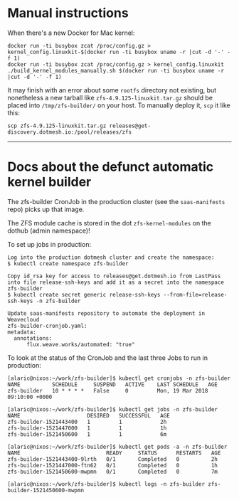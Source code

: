 # Manual instructions

When there's a new Docker for Mac kernel:

```
docker run -ti busybox zcat /proc/config.gz > kernel_config.linuxkit-$(docker run -ti busybox uname -r |cut -d '-' -f 1)
docker run -ti busybox zcat /proc/config.gz > kernel_config.linuxkit
./build_kernel_modules_manually.sh $(docker run -ti busybox uname -r |cut -d '-' -f 1)
```

It may finish with an error about some `rootfs` directory not existing, but nonetheless a new tarball like `zfs-4.9.125-linuxkit.tar.gz` should be placed into `/tmp/zfs-builder/` on your host.
To manually deploy it, `scp` it like this:

```
scp zfs-4.9.125-linuxkit.tar.gz releases@get-discovery.dotmesh.io:/pool/releases/zfs
```

---

# Docs about the defunct automatic kernel builder

The zfs-builder CronJob in the production cluster (see the `saas-manifests` repo) picks up that image.

The ZFS module cache is stored in the dot `zfs-kernel-modules` on the dothub (admin namespace)!

To set up jobs in production:
```
Log into the production dotmesh cluster and create the namespace:
$ kubectl create namespace zfs-builder

Copy id_rsa key for access to releases@get.dotmesh.io from LastPass into file release-ssh-keys and add it as a secret into the namespace zfs-builder
$ kubectl create secret generic release-ssh-keys --from-file=release-ssh-keys -n zfs-builder

Update saas-manifests repository to automate the deployment in Weavecloud
zfs-builder-cronjob.yaml:
metadata:
  annotations:
      flux.weave.works/automated: "true"
```

To look at the status of the CronJob and the last three Jobs to run in production:

```
[alaric@nixos:~/work/zfs-builder]$ kubectl get cronjobs -n zfs-builder
NAME          SCHEDULE     SUSPEND   ACTIVE    LAST SCHEDULE   AGE
zfs-builder   10 * * * *   False     0         Mon, 19 Mar 2018 09:10:00 +0000

[alaric@nixos:~/work/zfs-builder]$ kubectl get jobs -n zfs-builder
NAME                     DESIRED   SUCCESSFUL   AGE
zfs-builder-1521443400   1         1            2h
zfs-builder-1521447000   1         1            1h
zfs-builder-1521450600   1         1            6m

[alaric@nixos:~/work/zfs-builder]$ kubectl get pods -a -n zfs-builder
NAME                           READY     STATUS      RESTARTS   AGE
zfs-builder-1521443400-9lrth   0/1       Completed   0          2h
zfs-builder-1521447000-ftn62   0/1       Completed   0          1h
zfs-builder-1521450600-mwpmn   0/1       Completed   0          7m

[alaric@nixos:~/work/zfs-builder]$ kubectl logs -n zfs-builder zfs-builder-1521450600-mwpmn

```
